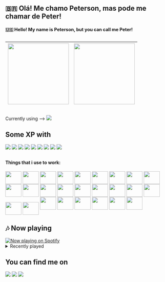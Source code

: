 ## 🇧🇷 Olá! Me chamo Peterson, mas pode me chamar de Peter!
#### 🇺🇸 Hello! My name is Peterson, but you can call me Peter!

##

|<img height="190em" src="https://github-readme-stats.vercel.app/api?username=peterfilho&show_icons=true&theme=rose_pine&include_all_commits=true&count_private=true" />|<img height="190em" src="https://github-readme-stats.vercel.app/api/top-langs?username=peterfilho&layout=compact&langs-count=16&theme=rose_pine" />|
|--------|--------|

##

Currently using --> <img src="https://img.shields.io/badge/Pop!_OS-48B9C7?style=for-the-badge&logo=Pop!_OS&logoColor=white" />

## Some XP with

<div style="display: inline_block">
  <img src="https://img.shields.io/badge/Linux-FCC624?style=for-the-badge&logo=linux&logoColor=black" />
  <img src=" https://img.shields.io/badge/Android-3DDC84?style=for-the-badge&logo=android&logoColor=white" />
  <img src="https://img.shields.io/badge/Cent%20OS-262577?style=for-the-badge&logo=CentOS&logoColor=white" />
  <img src="https://img.shields.io/badge/Debian-A81D33?style=for-the-badge&logo=debian&logoColor=white" />
  <img src="https://img.shields.io/badge/Deepin-007CFF?style=for-the-badge&logo=deepin&logoColor=white" />
  <img src="https://img.shields.io/badge/freebsd-AB2B28?style=for-the-badge&logo=freebsd&logoColor=white" />
  <img src="https://img.shields.io/badge/Kali_Linux-557C94?style=for-the-badge&logo=kali-linux&logoColor=white" />
  <img src="https://img.shields.io/badge/Ubuntu-E95420?style=for-the-badge&logo=ubuntu&logoColor=white" />
  <img src="https://img.shields.io/badge/Windows-0078D6?style=for-the-badge&logo=windows&logoColor=white" />
</div>

##

#### Things that i use to work:

<div style="display: inline_block">
  <img align="center" height="40" width="50" src="https://cdn.jsdelivr.net/gh/devicons/devicon/icons/c/c-original.svg" />
  <img align="center" height="40" width="50" src="https://cdn.jsdelivr.net/gh/devicons/devicon/icons/php/php-original.svg" />
  <img align="center" height="40" width="50" src="https://cdn.jsdelivr.net/gh/devicons/devicon/icons/python/python-original.svg" />
  <img align="center" height="40" width="50" src="https://cdn.jsdelivr.net/gh/devicons/devicon/icons/mysql/mysql-original-wordmark.svg" />
  <img align="center" height="40" width="50" src="https://cdn.jsdelivr.net/gh/devicons/devicon/icons/postgresql/postgresql-original-wordmark.svg" />
  <img align="center" height="40" width="50" src="https://cdn.jsdelivr.net/gh/devicons/devicon/icons/github/github-original.svg" />
  <img align="center" height="40" width="50" src="https://cdn.jsdelivr.net/gh/devicons/devicon/icons/flask/flask-original.svg" />
  <img align="center" height="40" width="50" src="https://cdn.jsdelivr.net/gh/devicons/devicon/icons/html5/html5-original.svg" />
  <img align="center" height="40" width="50" src="https://cdn.jsdelivr.net/gh/devicons/devicon/icons/css3/css3-original.svg" />
  <img align="center" height="40" width="50" src="https://cdn.jsdelivr.net/gh/devicons/devicon/icons/javascript/javascript-original.svg" />        
  <img align="center" height="40" width="50" src="https://cdn.jsdelivr.net/gh/devicons/devicon/icons/arduino/arduino-original.svg" />
  <img align="center" height="40" width="50" src="https://cdn.jsdelivr.net/gh/devicons/devicon/icons/bootstrap/bootstrap-original.svg" /> 
  <img align="center" height="40" width="50" src="https://cdn.jsdelivr.net/gh/devicons/devicon/icons/googlecloud/googlecloud-original.svg" />
  <img align="center" height="40" width="50" src="https://cdn.jsdelivr.net/gh/devicons/devicon/icons/grafana/grafana-original.svg" />
  <img align="center" height="40" width="50" src="https://cdn.jsdelivr.net/gh/devicons/devicon/icons/heroku/heroku-original.svg" />    
  <img align="center" height="40" width="50" src="https://cdn.jsdelivr.net/gh/devicons/devicon/icons/apache/apache-original-wordmark.svg" />        
  <img align="center" height="40" width="50" src="https://cdn.jsdelivr.net/gh/devicons/devicon/icons/atom/atom-original-wordmark.svg" />        
  <img align="center" height="40" width="50" src="https://cdn.jsdelivr.net/gh/devicons/devicon/icons/bash/bash-original.svg" />        
  <img align="center" height="40" width="50" src="https://cdn.jsdelivr.net/gh/devicons/devicon/icons/debian/debian-original.svg" />
  <img align="center" height="40" width="50" src="https://cdn.jsdelivr.net/gh/devicons/devicon/icons/laravel/laravel-plain-wordmark.svg" />
  <img height="40" width="50" src="https://cdn.jsdelivr.net/gh/devicons/devicon/icons/latex/latex-original.svg" />
  <img height="40" width="50" src="https://cdn.jsdelivr.net/gh/devicons/devicon/icons/markdown/markdown-original.svg" />       
  <img height="40" width="50" src="https://cdn.jsdelivr.net/gh/devicons/devicon/icons/moodle/moodle-original.svg" />
  <img height="40" width="50" src="https://cdn.jsdelivr.net/gh/devicons/devicon/icons/ssh/ssh-original-wordmark.svg" />
  <img height="40" width="50" src="https://cdn.jsdelivr.net/gh/devicons/devicon/icons/vim/vim-original.svg" />
  <img height="40" width="50" src="https://cdn.jsdelivr.net/gh/devicons/devicon/icons/wordpress/wordpress-original.svg" />          
</div>


## :notes: Now playing
<div>
  <a href="https://open.spotify.com/user/peterfilhoo"><img src="https://spotify-now-playing-sand-rho.vercel.app/api/spotify" alt="Now playing on Spotify" ></a>
</div>


<details>
  <summary>Recently played</summary>
  <a href="https://open.spotify.com/user/peterfilhoo"><img src="https://spotify-recently-played-readme.vercel.app/api?user=peterfilhoo&unique=true&count=10" alt="Spotify recently played"></a>
</details>



## You can find me on

<div style="display: inline_block">
  <a href="https://www.linkedin.com/in/petersonmedeiros" target="_blank"><img src="https://img.shields.io/badge/LinkedIn-0077B5?style=for-the-badge&logo=linkedin&logoColor=white" /></a>
  <a href="https://instagram.com/peterfilhoo" target="_blank"> <img src="https://img.shields.io/badge/Instagram-E4405F?style=for-the-badge&logo=instagram&logoColor=white" /></a>
  <a href="https://open.spotify.com/user/peterfilhoo?si=88525462ada341e7" target="_blank"><img src="https://img.shields.io/badge/Spotify-1ED760?&style=for-the-badge&logo=spotify&logoColor=white" /></a>
  
</div>

